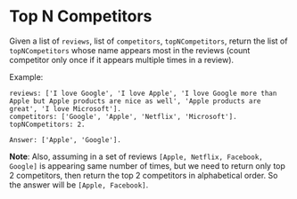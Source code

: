 # Top N Competitors
Given a list of `reviews`, list of `competitors`, `topNCompetitors`, return the list of `topNCompetitors` whose name appears most in the reviews (count competitor only once if it appears multiple times in a review).

Example:
```
reviews: ['I love Google', 'I love Apple', 'I love Google more than Apple but Apple products are nice as well', 'Apple products are great', 'I love Microsoft'].
competitors: ['Google', 'Apple', 'Netflix', 'Microsoft'].
topNCompetitors: 2.

Answer: ['Apple', 'Google'].
```

**Note**: Also, assuming in a set of reviews `[Apple, Netflix, Facebook, Google]` is appearing same number of times, but we need to return only top 2 competitors, then return the top 2 competitors in alphabetical order. 
So the answer will be `[Apple, Facebook]`.
